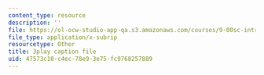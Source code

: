 ```yaml
---
content_type: resource
description: ''
file: https://ol-ocw-studio-app-qa.s3.amazonaws.com/courses/9-00sc-introduction-to-psychology-fall-2011/47573c10c4ec78e93e75fc9768257889_MYMYXhR2Ppw.srt
file_type: application/x-subrip
resourcetype: Other
title: 3play caption file
uid: 47573c10-c4ec-78e9-3e75-fc9768257889
---
```

